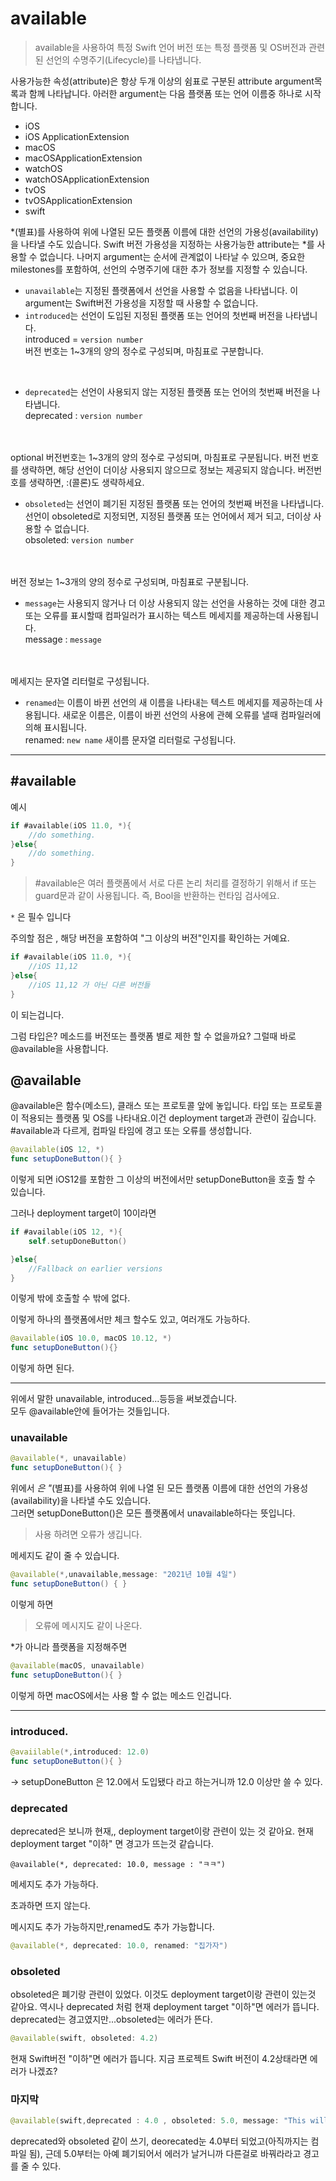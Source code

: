 # available
> available을 사용하여 특정 Swift 언어 버전 또는 특정 플랫폼 및 OS버전과 관련된 선언의 수명주기(Lifecycle)를 나타냅니다.

사용가능한 속성(attribute)은 항상 두개 이상의 쉼표로 구분된 attribute argument목록과 함께 나타납니다.
아러한 argument는 다음 플랫폼 또는 언어 이름중 하나로 시작합니다.
- iOS 
- iOS ApplicationExtension
- macOS
- macOSApplicationExtension
- watchOS
- watchOSApplicationExtension
- tvOS
- tvOSApplicationExtension
- swift

*(별표)를 사용하여 위에 나열된 모든 플랫폼 이름에 대한 선언의 가용성(availability)을 나타낼 수도 있습니다.
Swift 버전 가용성을 지정하는 사용가능한 attribute는 *를 사용할 수 없습니다.
나머지 argument는 순서에 관계없이 나타날 수 있으며, 중요한 milestones를 포함하여, 선언의 수명주기에 대한 추가 정보를 지정할 수 있습니다.

- ``unavailable``는 지정된 플랫폼에서 선언을 사용할 수 없음을 나타냅니다. 이 argument는 Swift버전 가용성을 지정할 때 사용할 수 없습니다.
- ``introduced``는 선언이 도입된 지정된 플랫폼 또는 언어의 첫번째 버전을 나타냅니다.
 <br>introduced = ``version number``
 <br>버전 번호는 1~3개의 양의 정수로 구성되며, 마침표로 구분합니다.
 <br>

- ``deprecated``는 선언이 사용되지 않는 지정된 플랫폼 또는 언어의 첫번째 버전을 나타냅니다.
<br>deprecated : ``version number``
<br>
<br>optional 버전번호는 1~3개의 양의 정수로 구성되며, 마침표로 구분됩니다. 버전 번호를 생략하면, 해당 선언이 더이상 사용되지 않으므로 정보는 제공되지 않습니다.
버전번호를 생략하면, :(콜론)도 생략하세요.

- ``obsoleted``는 선언이 폐기된 지정된 플랫폼 또는 언어의 첫번째 버전을 나타냅니다. 선언이 obsoleted로 지정되면, 지정된 플랫폼 또는 언어에서 제거 되고, 더이상 사용할 수 없습니다.
<br>obsoleted: ``version number``
<br>
<br> 버전 정보는 1~3개의 양의 정수로 구성되며, 마침표로 구분됩니다.

- ``message``는 사용되지 않거나 더 이상 사용되지 않는 선언을 사용하는 것에 대한 경고 또는 오류를 표시할때 컴파일러가 표시하는 텍스트 메세지를 제공하는데 사용됩니다.
<br>message : ``message``
<br>
<br>메세지는 문자열 리터럴로 구성됩니다.

- ``renamed``는 이름이 바뀐 선언의 새 이름을 나타내는 텍스트 메세지를 제공하는데 사용됩니다. 새로운 이름은, 이름이 바뀐 선언의 사용에 관혜 오류를 낼때 컴파일러에 의해 표시됩니다.
<br>renamed: ``new name``
새이름 문자열 리터럴로 구성됩니다.

---

## #available
예시
```swift
if #available(iOS 11.0, *){
    //do something.
}else{
    //do something.
}
```

> #available은 여러 플랫폼에서 서로 다른 논리 처리를 결정하기 위해서 if 또는 guard문과 같이 사용됩니다. 
즉, Bool을 반환하는 런타임 검사에요.

``*`` 은 필수 입니다

주의할 점은 , 해당 버전을 포함하여 "그 이상의 버전"인지를 확인하는 거예요.
```swift
if #available(iOS 11.0, *){
    //iOS 11,12
}else{
    //iOS 11,12 가 아닌 다른 버전들
}
```
이 되는겁니다.

그럼 타입은? 메소드를 버전또는 플랫폼 별로 제한 할 수 없을까요?
그럴때 바로 @available을 사용합니다.

## @available
@available은 함수(메소드), 클래스 또는 프로토콜 앞에 놓입니다. 타입 또는 프로토콜이 적용되는 플랫폼 및 OS를 나타내요.이건 deployment target과 관련이 깊습니다. #available과 다르게, 컴파일 타임에 경고 또는 오류를 생성합니다.
```swift
@available(iOS 12, *)
func setupDoneButton(){ }
```
이렇게 되면 iOS12를 포함한 그 이상의 버전에서만 setupDoneButton을 호출 할 수 있습니다.

그러나 deployment target이 10이라면

```swift
if #available(iOS 12, *){
    self.setupDoneButton()

}else{
    //Fallback on earlier versions
}
```
이렇게 밖에 호출할 수 밖에 없다.

이렇게 하나의 플랫폼에서만 체크 할수도 있고, 여러개도 가능하다.

```swift
@available(iOS 10.0, macOS 10.12, *)
func setupDoneButton(){}
```
이렇게 하면 된다.

---
위에서 말한 unavailable, introduced...등등을 써보겠습니다.
<br>모두 @available안에 들어가는 것들입니다.

### unavailable
```swift
@available(*, unavailable)
func setupDoneButton(){ }
```
위에서 *은 "*(별표)를 사용하여 위에 나열 된 모든 플랫폼 이름에 대한 선언의 가용성(availability)을 나타낼 수도 있습니다.
<br>그러면 setupDoneButton()은 모든 플랫폼에서 unavailable하다는 뜻입니다.
>사용 하려면 오류가 생깁니다.

메세지도 같이 줄 수 있습니다.
```swift 
@available(*,unavailable,message: "2021년 10월 4일")
func setupDoneButton() { }
```
이렇게 하면
>오류에 메시지도 같이 나온다.

*가 아니라 플랫폼을 지정해주면
```swift
@available(macOS, unavailable)
func setupDoneButton(){ }
```
이렇게 하면 macOS에서는 사용 할 수 없는 메소드 인겁니다.

--- 

### introduced.
```swift
@avaiilable(*,introduced: 12.0)
func setupDoneButton(){ }
```

-> setupDoneButton 은 12.0에서 도입됐다 라고 하는거니까 12.0 이상만 쓸 수 있다.

### deprecated
deprecated은 보니까 현재,, deployment target이랑 관련이 있는 것 같아요.
현재 deployment target "이하" 면 경고가 뜨는것 같습니다.

```swifft
@available(*, deprecated: 10.0, message : "ㅋㅋ")
```
메세지도 추가 가능하다.

초과하면 뜨지 않는다.

메시지도 추가 가능하지만,renamed도 추가 가능합니다.
```swift
@available(*, deprecated: 10.0, renamed: "집가자")
```

### obsoleted
obsoleted은 폐기랑 관련이 있었다. 이것도 deployment target이랑 관련이 있는것 같아요. 역시나 deprecated 처럼 현재 deployment target "이하"면 에러가 뜹니다. deprecated는 경고였지만...obsoleted는 에러가 뜬다.

```swift
@available(swift, obsoleted: 4.2)
```
현재 Swift버전 "이하"면 에러가 뜹니다.
지금 프로젝트 Swift 버전이 4.2상태라면 에러가 나겠죠?

### 마지막
```swift 
@available(swift,deprecated : 4.0 , obsoleted: 5.0, message: "This will be removed in v5.0; please migrate to a different API.")
```
deprecated와 obsoleted 같이 쓰기, deorecated눈 4.0부터 되었고(아직까지는 컴파일 됨), 근데 5.0부터는 아예 폐기되어서 에러가 날거니까 다른걸로 바꿔라라고 경고를 줄 수 있다.